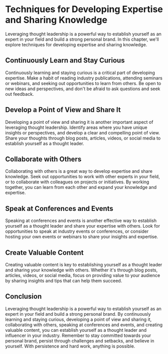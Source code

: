 Techniques for Developing Expertise and Sharing Knowledge
===================================================================================================

Leveraging thought leadership is a powerful way to establish yourself as an expert in your field and build a strong personal brand. In this chapter, we'll explore techniques for developing expertise and sharing knowledge.

Continuously Learn and Stay Curious
-----------------------------------

Continuously learning and staying curious is a critical part of developing expertise. Make a habit of reading industry publications, attending seminars or webinars, and seeking out opportunities to learn from others. Be open to new ideas and perspectives, and don't be afraid to ask questions and seek out feedback.

Develop a Point of View and Share It
------------------------------------

Developing a point of view and sharing it is another important aspect of leveraging thought leadership. Identify areas where you have unique insights or perspectives, and develop a clear and compelling point of view. Share your thoughts through blog posts, articles, videos, or social media to establish yourself as a thought leader.

Collaborate with Others
-----------------------

Collaborating with others is a great way to develop expertise and share knowledge. Seek out opportunities to work with other experts in your field, or to collaborate with colleagues on projects or initiatives. By working together, you can learn from each other and expand your knowledge and expertise.

Speak at Conferences and Events
-------------------------------

Speaking at conferences and events is another effective way to establish yourself as a thought leader and share your expertise with others. Look for opportunities to speak at industry events or conferences, or consider hosting your own events or webinars to share your insights and expertise.

Create Valuable Content
-----------------------

Creating valuable content is key to establishing yourself as a thought leader and sharing your knowledge with others. Whether it's through blog posts, articles, videos, or social media, focus on providing value to your audience by sharing insights and tips that can help them succeed.

Conclusion
----------

Leveraging thought leadership is a powerful way to establish yourself as an expert in your field and build a strong personal brand. By continuously learning and staying curious, developing a point of view and sharing it, collaborating with others, speaking at conferences and events, and creating valuable content, you can establish yourself as a thought leader and influencer in your industry. Remember to stay committed towards your personal brand, persist through challenges and setbacks, and believe in yourself. With persistence and hard work, anything is possible.
